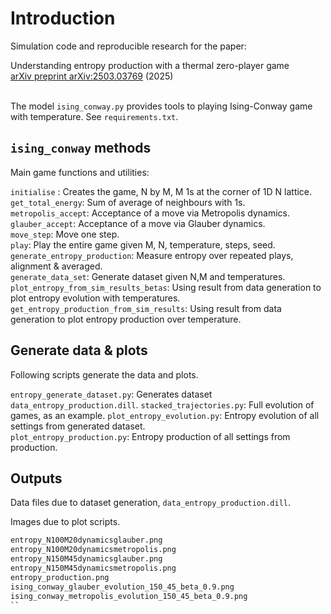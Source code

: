 # Introduction

Simulation code and reproducible research for the paper: 

Understanding entropy production with a thermal zero-player game<br>
<a href="https://arxiv.org/abs/2503.03769">arXiv preprint arXiv:2503.03769</a> (2025)  <br> <br>

The model `ising_conway.py` provides tools to playing Ising-Conway game with temperature. 
See `requirements.txt`.  

## `ising_conway` methods

Main game functions and utilities:

`initialise` : Creates the game, N by M, M 1s at the corner of 1D N lattice.    
`get_total_energy`: Sum of average of neighbours with 1s.    
`metropolis_accept`: Acceptance of a move via Metropolis dynamics.   
`glauber_accept`: Acceptance of a move via Glauber dynamics.    
`move_step`: Move one step.   
`play`: Play the entire game given M, N, temperature, steps, seed.    
`generate_entropy_production`: Measure entropy over repeated plays, alignment & averaged.   
`generate_data_set`: Generate dataset given N,M and temperatures.   
`plot_entropy_from_sim_results_betas`: Using result from data generation to plot entropy evolution with temperatures.   
`get_entropy_production_from_sim_results`: Using result from data generation to plot entropy production over temperature.   

## Generate data & plots

Following scripts generate the data and plots. 

`entropy_generate_dataset.py`: Generates dataset `data_entropy_production.dill`. 
`stacked_trajectories.py`: Full evolution of games, as an example. 
`plot_entropy_evolution.py`: Entropy evolution of all settings from generated dataset.  
`plot_entropy_production.py`: Entropy production of all settings from production. 

## Outputs

Data files due to dataset generation, `data_entropy_production.dill`. 

Images due to plot scripts.

```bash
entropy_N100M20dynamicsglauber.png
entropy_N100M20dynamicsmetropolis.png
entropy_N150M45dynamicsglauber.png
entropy_N150M45dynamicsmetropolis.png
entropy_production.png
ising_conway_glauber_evolution_150_45_beta_0.9.png
ising_conway_metropolis_evolution_150_45_beta_0.9.png
``
